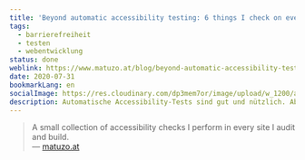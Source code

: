 ```yaml
---
title: 'Beyond automatic accessibility testing: 6 things I check on every website I build - Manuel Matuzovic'
tags:
  - barrierefreiheit
  - testen
  - webentwicklung
status: done
weblink: https://www.matuzo.at/blog/beyond-automatic-accessibility-testing-6-things-i-check-on-every-website-i-build/
date: 2020-07-31
bookmarkLang: en
socialImage: https://res.cloudinary.com/dp3mem7or/image/upload/w_1200/articles/a11y-test/a11y_tips_step1.jpg?s=213
description: Automatische Accessibility-Tests sind gut und nützlich. Aber sie ersetzen die manuelle Prüfung nicht. Manuel zeigt in seinem Blopost ein paar praktische Tipps wie getestet werden kann.
---
```

<blockquote>A small collection of accessibility checks I perform in every site I audit and build.<footer>— <a href="https://www.matuzo.at/blog/beyond-automatic-accessibility-testing-6-things-i-check-on-every-website-i-build/">matuzo.at</a></footer></blockquote>
